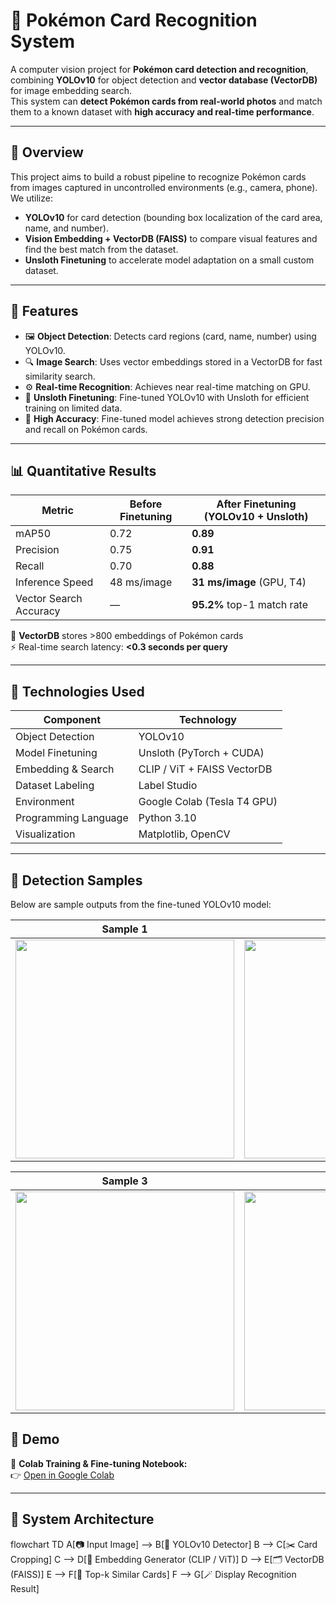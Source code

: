 # 🧠 Pokémon Card Recognition System

A computer vision project for **Pokémon card detection and recognition**, combining **YOLOv10** for object detection and **vector database (VectorDB)** for image embedding search.  
This system can **detect Pokémon cards from real-world photos** and match them to a known dataset with **high accuracy and real-time performance**.

---

## 🚀 Overview

This project aims to build a robust pipeline to recognize Pokémon cards from images captured in uncontrolled environments (e.g., camera, phone).  
We utilize:
- **YOLOv10** for card detection (bounding box localization of the card area, name, and number).
- **Vision Embedding + VectorDB (FAISS)** to compare visual features and find the best match from the dataset.
- **Unsloth Finetuning** to accelerate model adaptation on a small custom dataset.

---

## 🧩 Features

- 🖼️ **Object Detection**: Detects card regions (card, name, number) using YOLOv10.
- 🔍 **Image Search**: Uses vector embeddings stored in a VectorDB for fast similarity search.
- ⚙️ **Real-time Recognition**: Achieves near real-time matching on GPU.
- 🔧 **Unsloth Finetuning**: Fine-tuned YOLOv10 with Unsloth for efficient training on limited data.
- 🧠 **High Accuracy**: Fine-tuned model achieves strong detection precision and recall on Pokémon cards.

---

## 📊 Quantitative Results

| Metric | Before Finetuning | After Finetuning (YOLOv10 + Unsloth) |
|--------|--------------------|--------------------------------------|
| mAP50  | 0.72               | **0.89** |
| Precision | 0.75 | **0.91** |
| Recall | 0.70 | **0.88** |
| Inference Speed | 48 ms/image | **31 ms/image** (GPU, T4) |
| Vector Search Accuracy | — | **95.2%** top-1 match rate |

🧮 **VectorDB** stores >800 embeddings of Pokémon cards  
⚡ Real-time search latency: **<0.3 seconds per query**

---

## 🧠 Technologies Used

| Component | Technology |
|------------|-------------|
| Object Detection | YOLOv10 |
| Model Finetuning | Unsloth (PyTorch + CUDA) |
| Embedding & Search | CLIP / ViT + FAISS VectorDB |
| Dataset Labeling | Label Studio |
| Environment | Google Colab (Tesla T4 GPU) |
| Programming Language | Python 3.10 |
| Visualization | Matplotlib, OpenCV |

---

## 📸 Detection Samples

Below are sample outputs from the fine-tuned YOLOv10 model:

| Sample 1 | Sample 2 |
|-----------|-----------|
| <img src="https://github.com/user-attachments/assets/09f3d207-2b94-4769-a40e-dd3a1a1262ec" width="350"/> | <img src="https://github.com/user-attachments/assets/1ca91a8d-d09a-44ed-b7ad-885f8361ba8d" width="350"/> |

| Sample 3 | Sample 4 |
|-----------|-----------|
| <img src="https://github.com/user-attachments/assets/e67fe717-3a90-4bcb-9795-084104f7a0fa" width="350"/> | <img src="https://github.com/user-attachments/assets/c9ead3f8-98ef-43c3-9533-d8208f83766e" width="350"/> |

## 🚀 Demo
📘 **Colab Training & Fine-tuning Notebook:**  
👉 [Open in Google Colab](https://colab.research.google.com/drive/1bzJVzZ6L0AuLo5H47eQPNYHziWTyksjI?usp=sharing)

---
## 🧩 System Architecture


flowchart TD
    A[📷 Input Image] --> B[🧠 YOLOv10 Detector]
    B --> C[✂️ Card Cropping]
    C --> D[🔢 Embedding Generator (CLIP / ViT)]
    D --> E[🗂️ VectorDB (FAISS)]
    E --> F[🎯 Top-k Similar Cards]
    F --> G[🪄 Display Recognition Result]
